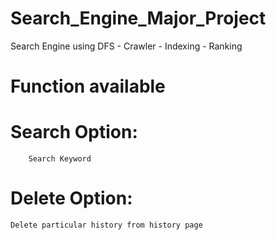 # Search_Engine_Major_Project
Search Engine using DFS - Crawler - Indexing - Ranking

# Function available
# Search Option:
        Search Keyword

# Delete Option: 
    Delete particular history from history page
